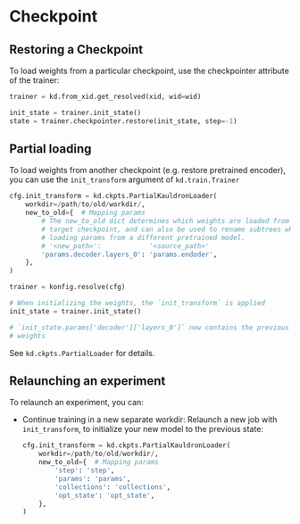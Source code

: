 # Checkpoint

## Restoring a Checkpoint

To load weights from a particular checkpoint, use the checkpointer attribute
of the trainer:

```python
trainer = kd.from_xid.get_resolved(xid, wid=wid)

init_state = trainer.init_state()
state = trainer.checkpointer.restore(init_state, step=-1)
```

## Partial loading

To load weights from another checkpoint (e.g. restore pretrained encoder), you
can use the `init_transform` argument of `kd.train.Trainer`

```python
cfg.init_transform = kd.ckpts.PartialKauldronLoader(
    workdir=/path/to/old/workdir/,
    new_to_old={  # Mapping params
        # The new_to_old dict determines which weights are loaded from the
        # target checkpoint, and can also be used to rename subtrees when
        # loading params from a different pretrained model.
        # '<new_path>':            '<source_path>'
        'params.decoder.layers_0': 'params.endoder',
    },
)

trainer = konfig.resolve(cfg)

# When initializing the weights, the `init_transform` is applied
init_state = trainer.init_state()

# `init_state.params['decoder']['layers_0']` now contains the previous encoder
# weights
```

See `kd.ckpts.PartialLoader` for details.

## Relaunching an experiment

To relaunch an experiment, you can:

*   Continue training in a new separate workdir: Relaunch a new job with
    `init_transform`, to initialize your new model to the previous state:

    ```python
    cfg.init_transform = kd.ckpts.PartialKauldronLoader(
        workdir=/path/to/old/workdir/,
        new_to_old={  # Mapping params
            'step': 'step',
            'params': 'params',
            'collections': 'collections',
            'opt_state': 'opt_state',
        },
    )
    ```

